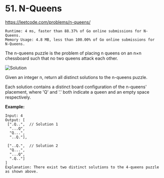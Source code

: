 # 51. N-Queens

https://leetcode.com/problems/n-queens/

```
Runtime: 4 ms, faster than 88.37% of Go online submissions for N-Queens.
Memory Usage: 4.8 MB, less than 100.00% of Go online submissions for N-Queens.
```

The n-queens puzzle is the problem of placing n queens on an n×n chessboard such that no two queens attack each other.

![Solution](https://assets.leetcode.com/uploads/2018/10/12/8-queens.png)

Given an integer n, return all distinct solutions to the n-queens puzzle.

Each solution contains a distinct board configuration of the n-queens' placement, where 'Q' and '.' both indicate a queen and an empty space respectively.

**Example:**
```
Input: 4
Output: [
 [".Q..",  // Solution 1
  "...Q",
  "Q...",
  "..Q."],

 ["..Q.",  // Solution 2
  "Q...",
  "...Q",
  ".Q.."]
]
Explanation: There exist two distinct solutions to the 4-queens puzzle as shown above.
```